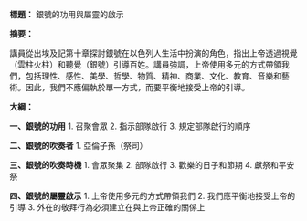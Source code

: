 **標題：** 銀號的功用與屬靈的啟示

**摘要：**

講員從出埃及記第十章探討銀號在以色列人生活中扮演的角色，指出上帝透過視覺（雲柱火柱）和聽覺（銀號）引導百姓。講員強調，上帝使用多元的方式帶領我們，包括理性、感性、美學、哲學、物質、精神、商業、文化、教育、音樂和藝術。因此，我們不應偏執於單一方式，而要平衡地接受上帝的引導。

**大綱：**

**一、銀號的功用**
    1. 召聚會眾
    2. 指示部隊啟行
    3. 規定部隊啟行的順序

**二、銀號的吹奏者**
    1. 亞倫子孫（祭司）

**三、銀號的吹奏時機**
    1. 會眾聚集
    2. 部隊啟行
    3. 歡樂的日子和節期
    4. 獻祭和平安祭

**四、銀號的屬靈啟示**
    1. 上帝使用多元的方式帶領我們
    2. 我們應平衡地接受上帝的引導
    3. 外在的敬拜行為必須建立在與上帝正確的關係上